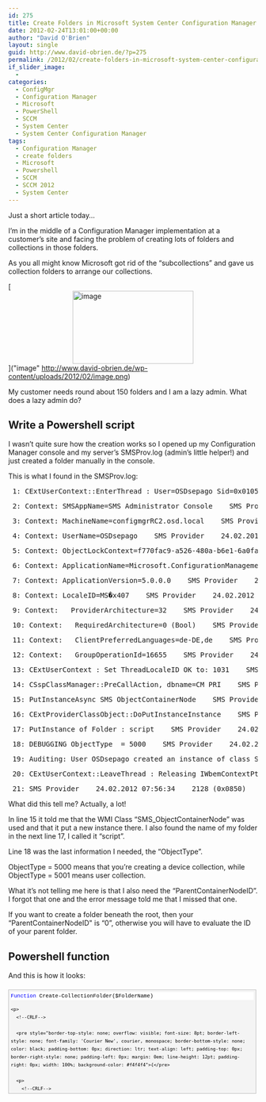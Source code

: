 ```yaml
---
id: 275
title: Create Folders in Microsoft System Center Configuration Manager 2012 with Powershell
date: 2012-02-24T13:01:00+00:00
author: "David O'Brien"
layout: single
guid: http://www.david-obrien.de/?p=275
permalink: /2012/02/create-folders-in-microsoft-system-center-configuration-manager-with-powershell/
if_slider_image:
  - 
categories:
  - ConfigMgr
  - Configuration Manager
  - Microsoft
  - PowerShell
  - SCCM
  - System Center
  - System Center Configuration Manager
tags:
  - Configuration Manager
  - create folders
  - Microsoft
  - Powershell
  - SCCM
  - SCCM 2012
  - System Center
---
```

Just a short article today…

I’m in the middle of a Configuration Manager implementation at a customer’s site and facing the problem of creating lots of folders and collections in those folders.

As you all might know Microsoft got rid of the “subcollections” and gave us collection folders to arrange our collections.

[<img style="background-image: none; padding-left: 0px; padding-right: 0px; display: block; float: none; margin-left: auto; margin-right: auto; padding-top: 0px; border: 0px;" title="image" alt="image" src="http://www.david-obrien.de/wp-content/uploads/2012/02/image_thumb.png" width="244" height="147" border="0" />]("image" http://www.david-obrien.de/wp-content/uploads/2012/02/image.png)

My customer needs round about 150 folders and I am a lazy admin. What does a lazy admin do?

## Write a Powershell script

I wasn’t quite sure how the creation works so I opened up my Configuration Manager console and my server’s SMSProv.log (admin’s little helper!) and just created a folder manually in the console.

This is what I found in the SMSProv.log:

<div class="csharpcode">
  <pre class="alt"><span class="lnum"> 1: </span>CExtUserContext::EnterThread : User=OSDsepago Sid=0x0105000000000005150000000D3DD859871387AF86AA21EB52040000 Caching IWbemContextPtr=0000000005F26770 <span class="kwrd">in</span> Process 0xadc (2780)    SMS Provider    24.02.2012 07:56:34    2128 (0x0850)</pre>
  
  <pre><span class="lnum"> 2: </span>Context: SMSAppName=SMS Administrator Console    SMS Provider    24.02.2012 07:56:34    2128 (0x0850)</pre>
  
  <pre class="alt"><span class="lnum"> 3: </span>Context: MachineName=configmgrRC2.osd.local    SMS Provider    24.02.2012 07:56:34    2128 (0x0850)</pre>
  
  <pre><span class="lnum"> 4: </span>Context: UserName=OSDsepago    SMS Provider    24.02.2012 07:56:34    2128 (0x0850)</pre>
  
  <pre class="alt"><span class="lnum"> 5: </span>Context: ObjectLockContext=f770fac9-a526-480a-b6e1-6a0fa1b63f88    SMS Provider    24.02.2012 07:56:34    2128 (0x0850)</pre>
  
  <pre><span class="lnum"> 6: </span>Context: ApplicationName=Microsoft.ConfigurationManagement.exe    SMS Provider    24.02.2012 07:56:34    2128 (0x0850)</pre>
  
  <pre class="alt"><span class="lnum"> 7: </span>Context: ApplicationVersion=5.0.0.0    SMS Provider    24.02.2012 07:56:34    2128 (0x0850)</pre>
  
  <pre><span class="lnum"> 8: </span>Context: LocaleID=MS�x407    SMS Provider    24.02.2012 07:56:34    2128 (0x0850)</pre>
  
  <pre class="alt"><span class="lnum"> 9: </span>Context: __ProviderArchitecture=32    SMS Provider    24.02.2012 07:56:34    2128 (0x0850)</pre>
  
  <pre><span class="lnum"> 10: </span>Context: __RequiredArchitecture=0 (Bool)    SMS Provider    24.02.2012 07:56:34    2128 (0x0850)</pre>
  
  <pre class="alt"><span class="lnum"> 11: </span>Context: __ClientPreferredLanguages=de-DE,de    SMS Provider    24.02.2012 07:56:34    2128 (0x0850)</pre>
  
  <pre><span class="lnum"> 12: </span>Context: __GroupOperationId=16655    SMS Provider    24.02.2012 07:56:34    2128 (0x0850)</pre>
  
  <pre class="alt"><span class="lnum"> 13: </span>CExtUserContext : <span class="kwrd">Set</span> ThreadLocaleID OK <span class="kwrd">to</span>: 1031    SMS Provider    24.02.2012 07:56:34    2128 (0x0850)</pre>
  
  <pre><span class="lnum"> 14: </span>CSspClassManager::PreCallAction, dbname=CM_PRI    SMS Provider    24.02.2012 07:56:34    2128 (0x0850)</pre>
  
  <pre class="alt"><span class="lnum"> 15: </span>PutInstanceAsync SMS_ObjectContainerNode    SMS Provider    24.02.2012 07:56:34    2128 (0x0850)</pre>
  
  <pre><span class="lnum"> 16: </span>CExtProviderClassObject::DoPutInstanceInstance    SMS Provider    24.02.2012 07:56:34    2128 (0x0850)</pre>
  
  <pre class="alt"><span class="lnum"> 17: </span>PutInstance of Folder : script    SMS Provider    24.02.2012 07:56:34    2128 (0x0850)</pre>
  
  <pre><span class="lnum"> 18: </span>DEBUGGING ObjectType  = 5000    SMS Provider    24.02.2012 07:56:34    2128 (0x0850)</pre>
  
  <pre class="alt"><span class="lnum"> 19: </span>Auditing: User OSDsepago created an instance of <span class="kwrd">class</span> SMS_ObjectContainerNode.    SMS Provider    24.02.2012 07:56:34    2128 (0x0850)</pre>
  
  <pre><span class="lnum"> 20: </span>CExtUserContext::LeaveThread : Releasing IWbemContextPtr=99772272    SMS Provider    24.02.2012 07:56:34    2128 (0x0850)</pre>
  
  <pre class="alt"><span class="lnum"> 21: </span>SMS Provider    24.02.2012 07:56:34    2128 (0x0850)</pre>
</div>

What did this tell me? Actually, a lot!

In line 15 it told me that the WMI Class “SMS_ObjectContainerNode” was used and that it put a new instance there. I also found the name of my folder in the next line 17, I called it “script”.
  
Line 18 was the last information I needed, the “ObjectType”.

ObjectType = 5000 means that you’re creating a device collection, while ObjectType = 5001 means user collection.

What it’s not telling me here is that I also need the “ParentContainerNodeID”. I forgot that one and the error message told me that I missed that one.

If you want to create a folder beneath the root, then your “ParentContainerNodeID" is “0”, otherwise you will have to evaluate the ID of your parent folder.

## Powershell function

And this is how it looks:

<div id="codeSnippetWrapper" style="overflow: auto; cursor: text; font-size: 8pt; border-top: silver 1px solid; font-family: 'Courier New', courier, monospace; border-right: silver 1px solid; border-bottom: silver 1px solid; padding-bottom: 4px; direction: ltr; text-align: left; padding-top: 4px; padding-left: 4px; margin: 20px 0px 10px; border-left: silver 1px solid; line-height: 12pt; padding-right: 4px; max-height: 200px; width: 97.5%; background-color: #f4f4f4">
  <div id="codeSnippet" style="border-top-style: none; overflow: visible; font-size: 8pt; border-left-style: none; font-family: 'Courier New', courier, monospace; border-bottom-style: none; color: black; padding-bottom: 0px; direction: ltr; text-align: left; padding-top: 0px; border-right-style: none; padding-left: 0px; line-height: 12pt; padding-right: 0px; width: 100%; background-color: #f4f4f4">
    <pre style="border-top-style: none; overflow: visible; font-size: 8pt; border-left-style: none; font-family: 'Courier New', courier, monospace; border-bottom-style: none; color: black; padding-bottom: 0px; direction: ltr; text-align: left; padding-top: 0px; border-right-style: none; padding-left: 0px; margin: 0em; line-height: 12pt; padding-right: 0px; width: 100%; background-color: white">﻿<span style="color: #0000ff">Function</span> Create-CollectionFolder($FolderName)</pre>
    
    <p>
      <!--CRLF-->
      
      <pre style="border-top-style: none; overflow: visible; font-size: 8pt; border-left-style: none; font-family: 'Courier New', courier, monospace; border-bottom-style: none; color: black; padding-bottom: 0px; direction: ltr; text-align: left; padding-top: 0px; border-right-style: none; padding-left: 0px; margin: 0em; line-height: 12pt; padding-right: 0px; width: 100%; background-color: #f4f4f4">{</pre>
      
      <p>
        <!--CRLF-->
        
        <pre style="border-top-style: none; overflow: visible; font-size: 8pt; border-left-style: none; font-family: 'Courier New', courier, monospace; border-bottom-style: none; color: black; padding-bottom: 0px; direction: ltr; text-align: left; padding-top: 0px; border-right-style: none; padding-left: 0px; margin: 0em; line-height: 12pt; padding-right: 0px; width: 100%; background-color: white">    $CollectionFolderArgs = @{</pre>
        
        <p>
          <!--CRLF-->
          
          <pre style="border-top-style: none; overflow: visible; font-size: 8pt; border-left-style: none; font-family: 'Courier New', courier, monospace; border-bottom-style: none; color: black; padding-bottom: 0px; direction: ltr; text-align: left; padding-top: 0px; border-right-style: none; padding-left: 0px; margin: 0em; line-height: 12pt; padding-right: 0px; width: 100%; background-color: #f4f4f4">    Name = $FolderName;</pre>
          
          <p>
            <!--CRLF-->
            
            <pre style="border-top-style: none; overflow: visible; font-size: 8pt; border-left-style: none; font-family: 'Courier New', courier, monospace; border-bottom-style: none; color: black; padding-bottom: 0px; direction: ltr; text-align: left; padding-top: 0px; border-right-style: none; padding-left: 0px; margin: 0em; line-height: 12pt; padding-right: 0px; width: 100%; background-color: white">    ObjectType = <span style="color: #006080">"5000"</span>;         # 5000 ist für Collection_Device, 5001 ist für Collection_User</pre>
            
            <p>
              <!--CRLF-->
              
              <pre style="border-top-style: none; overflow: visible; font-size: 8pt; border-left-style: none; font-family: 'Courier New', courier, monospace; border-bottom-style: none; color: black; padding-bottom: 0px; direction: ltr; text-align: left; padding-top: 0px; border-right-style: none; padding-left: 0px; margin: 0em; line-height: 12pt; padding-right: 0px; width: 100%; background-color: #f4f4f4">    ParentContainerNodeid = <span style="color: #006080">"0"</span> # die ParentContainerNodeID ist dann <span style="color: #008000">'0', wenn der Ordner unter der Root hängt, ansonsten muss der ParentOrdner evaluiert werden</span></pre>
              
              <p>
                <!--CRLF-->
                
                <pre style="border-top-style: none; overflow: visible; font-size: 8pt; border-left-style: none; font-family: 'Courier New', courier, monospace; border-bottom-style: none; color: black; padding-bottom: 0px; direction: ltr; text-align: left; padding-top: 0px; border-right-style: none; padding-left: 0px; margin: 0em; line-height: 12pt; padding-right: 0px; width: 100%; background-color: white">    }</pre>
                
                <p>
                  <!--CRLF-->
                  
                  <pre style="border-top-style: none; overflow: visible; font-size: 8pt; border-left-style: none; font-family: 'Courier New', courier, monospace; border-bottom-style: none; color: black; padding-bottom: 0px; direction: ltr; text-align: left; padding-top: 0px; border-right-style: none; padding-left: 0px; margin: 0em; line-height: 12pt; padding-right: 0px; width: 100%; background-color: #f4f4f4">    <span style="color: #0000ff">Set</span>-WmiInstance -<span style="color: #0000ff">Class</span> SMS_ObjectContainerNode -arguments $CollectionFolderArgs -<span style="color: #0000ff">namespace</span> <span style="color: #006080">"root\SMS\Site_$sitename"</span> | Out-Null</pre>
                  
                  <p>
                    <!--CRLF-->
                    
                    <pre style="border-top-style: none; overflow: visible; font-size: 8pt; border-left-style: none; font-family: 'Courier New', courier, monospace; border-bottom-style: none; color: black; padding-bottom: 0px; direction: ltr; text-align: left; padding-top: 0px; border-right-style: none; padding-left: 0px; margin: 0em; line-height: 12pt; padding-right: 0px; width: 100%; background-color: white">}</pre>
                    
                    <p>
                      <!--CRLF-->
                      
                      <pre style="border-top-style: none; overflow: visible; font-size: 8pt; border-left-style: none; font-family: 'Courier New', courier, monospace; border-bottom-style: none; color: black; padding-bottom: 0px; direction: ltr; text-align: left; padding-top: 0px; border-right-style: none; padding-left: 0px; margin: 0em; line-height: 12pt; padding-right: 0px; width: 100%; background-color: #f4f4f4">&nbsp;</pre>
                      
                      <p>
                        <!--CRLF-->
                        
                        <pre style="border-top-style: none; overflow: visible; font-size: 8pt; border-left-style: none; font-family: 'Courier New', courier, monospace; border-bottom-style: none; color: black; padding-bottom: 0px; direction: ltr; text-align: left; padding-top: 0px; border-right-style: none; padding-left: 0px; margin: 0em; line-height: 12pt; padding-right: 0px; width: 100%; background-color: white">$FolderName = <span style="color: #0000ff">Get</span>-Random   # für Test, setzt einfach eine willkürliche Zahl</pre>
                        
                        <p>
                          <!--CRLF-->
                          
                          <pre style="border-top-style: none; overflow: visible; font-size: 8pt; border-left-style: none; font-family: 'Courier New', courier, monospace; border-bottom-style: none; color: black; padding-bottom: 0px; direction: ltr; text-align: left; padding-top: 0px; border-right-style: none; padding-left: 0px; margin: 0em; line-height: 12pt; padding-right: 0px; width: 100%; background-color: #f4f4f4">$sitename = <span style="color: #006080">"PRI"</span> # an deinen Sitename anpassen!</pre>
                          
                          <p>
                            <!--CRLF-->
                            
                            <pre style="border-top-style: none; overflow: visible; font-size: 8pt; border-left-style: none; font-family: 'Courier New', courier, monospace; border-bottom-style: none; color: black; padding-bottom: 0px; direction: ltr; text-align: left; padding-top: 0px; border-right-style: none; padding-left: 0px; margin: 0em; line-height: 12pt; padding-right: 0px; width: 100%; background-color: white">&nbsp;</pre>
                            
                            <p>
                              <!--CRLF-->
                              
                              <pre style="border-top-style: none; overflow: visible; font-size: 8pt; border-left-style: none; font-family: 'Courier New', courier, monospace; border-bottom-style: none; color: black; padding-bottom: 0px; direction: ltr; text-align: left; padding-top: 0px; border-right-style: none; padding-left: 0px; margin: 0em; line-height: 12pt; padding-right: 0px; width: 100%; background-color: #f4f4f4">Create-CollectionFolder $FolderName</pre>
                              
                              <p>
                                <!--CRLF--></div> </div> 
                                
                                <p>
                                  &nbsp;
                                </p>
                                
                                <p>
                                  If you need some help or got some questions left, just ask! 
                                  
                                  <div style="float: right; margin-left: 10px;">
                                    [Tweet](https://twitter.com/share)
                                  </div>


